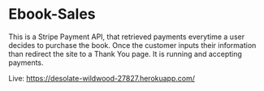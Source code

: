 # Ebook-Sales
This is a Stripe Payment API, that retrieved payments everytime a user decides to purchase the book. Once the customer inputs their information than redirect the site to a Thank You page. It is running and accepting payments.

Live: https://desolate-wildwood-27827.herokuapp.com/
